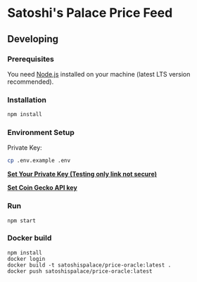 # Satoshi's Palace Price Feed

## Developing

### Prerequisites

You need [Node.js](https://nodejs.org/) installed on your machine (latest LTS version recommended).

### Installation
```bash
npm install
```

### Environment Setup
Private Key:
```bash
cp .env.example .env
```

[**Set Your Private Key (Testing only link not secure)**](https://vanity-eth.tk/)

[**Set Coin Gecko API key**](https://www.coingecko.com/en/developers/dashboard?redirect=%2Freference%2Fcoins-id-market-chart)

### Run
```
npm start
```

### Docker build

```
npm install
docker login
docker build -t satoshispalace/price-oracle:latest .
docker push satoshispalace/price-oracle:latest
```